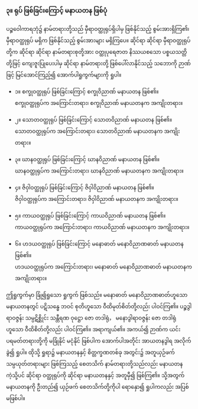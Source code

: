 ### ၃။ ရုပ် ဖြစ်ခြင်းကြောင့် မနာယတန ဖြစ်ပုံ

ပဉ္စဝေါကာရဘုံ၌ နာမ်တရားတို့သည် မှီရာဝတ္ထုရုပ်ရှိပါမှ ဖြစ်နိုင်သည့် စွမ်းအားရှိကြ၏၊ မှီရာဝတ္ထုရုပ် မရှိက ဖြစ်နိုင်သည့် စွမ်းအားများ မရှိကြပေ။ 
ဆိုင်ရာ ဆိုင်ရာ မှီရာဝတ္ထုရုပ်တို့က ဆိုင်ရာ ဆိုင်ရာ နာမ်တရားစုတို့အား ဝတ္ထုပုရေဇာတ နိဿယစသော ပစ္စယသတ္တိတို့ဖြင့် ကျေးဇူးပြုပေးပါမှ ဆိုင်ရာ နာမ်တရားတို့ ဖြစ်ပေါ်လာနိုင်သည့် သဘောကို ဉာဏ်ဖြင့် မြင်အောင်ကြည့်၍ အောက်ပါရှုကွက်များကို ရှုပါ။

- ၁။ စက္ခုဝတ္ထုရုပ် ဖြစ်ခြင်းကြောင့် စက္ခုဝိညာဏ် မနာယတန ဖြစ်၏။
<br>စက္ခုဝတ္ထုရုပ်က အကြောင်းတရား၊ စက္ခုဝိညာဏ် မနာယတနက အကျိုးတရား။

- ၂။ သောတဝတ္ထုရုပ် ဖြစ်ခြင်းကြောင့် သောတဝိညာဏ် မနာယတန ဖြစ်၏။
<br>သောတဝတ္ထုရုပ်က အကြောင်းတရား၊ သောတဝိညာဏ် မနာယတနက အကျိုးတရား။

- ၃။ ဃာနဝတ္ထုရုပ် ဖြစ်ခြင်းကြောင့် ဃာနဝိညာဏ် မနာယတန ဖြစ်၏။
<br>ဃာနဝတ္ထုရုပ်က အကြောင်းတရား၊ ဃာနဝိညာဏ် မနာယတနက အကျိုးတရား။

- ၄။ ဇိဝှါဝတ္ထုရုပ် ဖြစ်ခြင်းကြောင့် ဇိဝှါဝိညာဏ် မနာယတန ဖြစ်၏။
<br>ဇိဝှါဝတ္ထုရုပ်က အကြောင်းတရား၊ ဇိဝှါဝိညာဏ် မနာယတနက အကျိုးတရား။

- ၅။ ကာယဝတ္ထုရုပ် ဖြစ်ခြင်းကြောင့် ကာယဝိညာဏ် မနာယတန ဖြစ်၏။
<br>ကာယဝတ္ထုရုပ်က အကြောင်းတရား၊ ကာယဝိညာဏ် မနာယတနက အကျိုးတရား။

- ၆။ ဟဒယဝတ္ထုရုပ် ဖြစ်ခြင်းကြောင့် မနောဓာတ် မနောဝိညာဏဓာတ် မနာယတန ဖြစ်၏။
<br>ဟဒယဝတ္ထုရုပ်က အကြောင်းတရား၊ မနောဓာတ် မနောဝိညာဏဓာတ် မနာယတနက အကျိုးတရား။

ဤရှုကွက်မှာ ခြုံ၍ရှုသော ရှုကွက် ဖြစ်သည်။ 
မနောဓာတ် မနောဝိညာဏဓာတ်ဟူသော မနာယတနတွင် ပဋိသန္ဓေ ဘဝင် စုတိဟူသော ဝီထိမုတ်စိတ်တို့လည်း ပါဝင်ကြ၏။ 
ပဉ္စဒွါရာဝဇ္ဇန်း သမ္ပဋိစ္ဆိုင်း သန္တီရဏ ဝုဋ္ဌော ဇော တဒါရုံ， မနောဒွါရာဝဇ္ဇန်း ဇော တဒါရုံဟူသော ဝီထိစိတ်တို့လည်း ပါဝင်ကြ၏။ အရာကျယ်၏။ 
အကယ်၍ ဉာဏ်က ယင်းပရမတ်တရားတို့ကို မခြုံနိုင် မငုံနိုင် ဖြစ်ပါက အောက်ပါအတိုင်း အာယတနဒွါရ အလိုက် ခွဲ၍ ရှုပါ။ 
ထိုသို့ ရှုရာ၌ မနာယတနနှင့် စိတ္တက္ခဏတစ်ခု အတွင်း၌ အတူယှဉ်ဖက် သမ္ပယုတ်တရားများ ဖြစ်ကြသည့် စေတသိက် နာမ်တရားတို့သည်လည်း မနာယတနကဲ့သို့ပင် ဆိုင်ရာ ဝတ္ထုရုပ်ကို ဆိုင်ရာ မနာယတနနှင့် အတူမှီ၍ ဖြစ်ကြ၏။ 
သို့အတွက် မနာယတနကို ဦးတည်၍ ယှဉ်ဖက် စေတသိက်တို့ကိုပါ ရောနှော၍ ရှုပါကလည်း အပြစ် မဖြစ်ပါ။